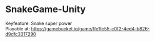 # SnakeGame-Unity
Keyfeature: Snake super power <br>
Playable at: https://gamebucket.io/game/ffe1fc55-c0f2-4ed4-b826-d9dfc3317290

